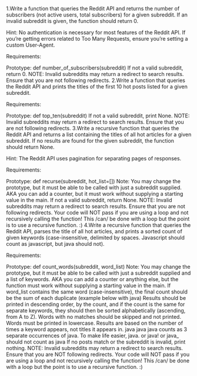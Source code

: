1.Write a function that queries the Reddit API and returns the number of subscribers (not active users, total subscribers) for a given subreddit. If an invalid subreddit is given, the function should return 0.

Hint: No authentication is necessary for most features of the Reddit API. If you’re getting errors related to Too Many Requests, ensure you’re setting a custom User-Agent.

Requirements:

Prototype: def number_of_subscribers(subreddit)
If not a valid subreddit, return 0.
NOTE: Invalid subreddits may return a redirect to search results. Ensure that you are not following redirects.
2.Write a function that queries the Reddit API and prints the titles of the first 10 hot posts listed for a given subreddit.

Requirements:

Prototype: def top_ten(subreddit)
If not a valid subreddit, print None.
NOTE: Invalid subreddits may return a redirect to search results. Ensure that you are not following redirects.
3.Write a recursive function that queries the Reddit API and returns a list containing the titles of all hot articles for a given subreddit. If no results are found for the given subreddit, the function should return None.

Hint: The Reddit API uses pagination for separating pages of responses.

Requirements:

Prototype: def recurse(subreddit, hot_list=[])
Note: You may change the prototype, but it must be able to be called with just a subreddit supplied. AKA you can add a counter, but it must work without supplying a starting value in the main.
If not a valid subreddit, return None.
NOTE: Invalid subreddits may return a redirect to search results. Ensure that you are not following redirects.
Your code will NOT pass if you are using a loop and not recursively calling the function! This /can/ be done with a loop but the point is to use a recursive function. :)
4.Write a recursive function that queries the Reddit API, parses the title of all hot articles, and prints a sorted count of given keywords (case-insensitive, delimited by spaces. Javascript should count as javascript, but java should not).

Requirements:

Prototype: def count_words(subreddit, word_list)
Note: You may change the prototype, but it must be able to be called with just a subreddit supplied and a list of keywords. AKA you can add a counter or anything else, but the function must work without supplying a starting value in the main.
If word_list contains the same word (case-insensitive), the final count should be the sum of each duplicate (example below with java)
Results should be printed in descending order, by the count, and if the count is the same for separate keywords, they should then be sorted alphabetically (ascending, from A to Z). Words with no matches should be skipped and not printed. Words must be printed in lowercase.
Results are based on the number of times a keyword appears, not titles it appears in. java java java counts as 3 separate occurrences of java.
To make life easier, java. or java! or java_ should not count as java
If no posts match or the subreddit is invalid, print nothing.
NOTE: Invalid subreddits may return a redirect to search results. Ensure that you are NOT following redirects.
Your code will NOT pass if you are using a loop and not recursively calling the function! This /can/ be done with a loop but the point is to use a recursive function. :)
